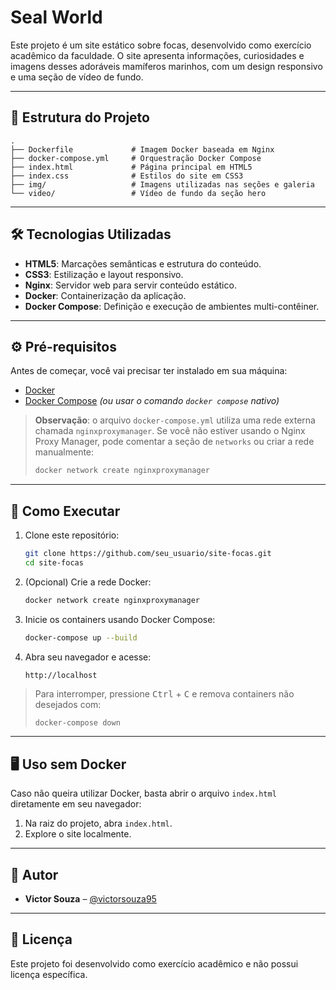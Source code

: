 # Seal World

Este projeto é um site estático sobre focas, desenvolvido como exercício acadêmico da faculdade. O site apresenta informações, curiosidades e imagens desses adoráveis mamíferos marinhos, com um design responsivo e uma seção de vídeo de fundo.

---

## 📁 Estrutura do Projeto

```
.
├── Dockerfile             # Imagem Docker baseada em Nginx
├── docker-compose.yml     # Orquestração Docker Compose
├── index.html             # Página principal em HTML5
├── index.css              # Estilos do site em CSS3
├── img/                   # Imagens utilizadas nas seções e galeria
└── video/                 # Vídeo de fundo da seção hero
```

---

## 🛠 Tecnologias Utilizadas

- **HTML5**: Marcações semânticas e estrutura do conteúdo.
- **CSS3**: Estilização e layout responsivo.
- **Nginx**: Servidor web para servir conteúdo estático.
- **Docker**: Containerização da aplicação.
- **Docker Compose**: Definição e execução de ambientes multi-contêiner.

---

## ⚙️ Pré-requisitos

Antes de começar, você vai precisar ter instalado em sua máquina:

- [Docker](https://www.docker.com/)
- [Docker Compose](https://docs.docker.com/compose/) _(ou usar o comando `docker compose` nativo)_

> **Observação**: o arquivo `docker-compose.yml` utiliza uma rede externa chamada `nginxproxymanager`. Se você não estiver usando o Nginx Proxy Manager, pode comentar a seção de `networks` ou criar a rede manualmente:
>
> ```bash
> docker network create nginxproxymanager
> ```

---

## 🚀 Como Executar

1. Clone este repositório:
   ```bash
   git clone https://github.com/seu_usuario/site-focas.git
   cd site-focas
   ```
2. (Opcional) Crie a rede Docker:
   ```bash
   docker network create nginxproxymanager
   ```
3. Inicie os containers usando Docker Compose:
   ```bash
   docker-compose up --build
   ```
4. Abra seu navegador e acesse:
   ```
   http://localhost
   ```

> Para interromper, pressione <kbd>Ctrl</kbd> + <kbd>C</kbd> e remova containers não desejados com:
> ```bash
> docker-compose down
> ```

---

## 🖥️ Uso sem Docker

Caso não queira utilizar Docker, basta abrir o arquivo `index.html` diretamente em seu navegador:

1. Na raiz do projeto, abra `index.html`.
2. Explore o site localmente.

---

## 📄 Autor

- **Victor Souza** – [@victorsouza95](https://github.com/victorsouza95)

---

## 📜 Licença

Este projeto foi desenvolvido como exercício acadêmico e não possui licença específica. 